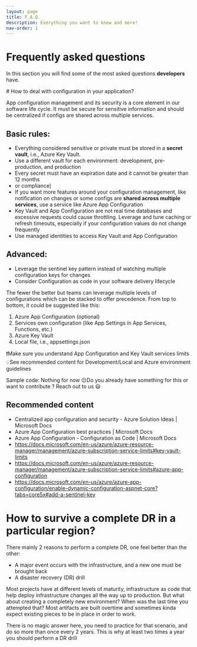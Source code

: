 ```yaml
---
layout: page
title: F.A.Q.
description: Everything you want to know and more!
nav-order: 1
---
```


# Frequently asked questions

In this section you will find some of the most asked questions **developers** have. 

<detail><summary># How to deal with configuration in your application?</summary>

App configuration management and its security is a core element in our software life cycle. It must be secure for sensitive information and should be centralized if configs are shared across multiple services.

## Basic rules:
- Everything considered sensitive or private must be stored in a **secret vault**, i.e., Azure Key Vault.
- Use a different vault for each environment: development, pre-production, and production
- Every secret must have an expiration date and it cannot be greater than 12 months
- or compliance)
- If you want more features around your configuration management, like notification on changes or some configs are **shared across multiple services**, use a service like Azure App Configuration
- Key Vault and App Configuration are not real time databases and excessive requests could cause throttling. Leverage and tune caching or refresh timeouts, especially if your configuration values do not change frequently
- Use managed identities to access Key Vault and App Configuration

## Advanced:
- Leverage the sentinel key pattern  instead of watching multiple configuration keys for changes
- Consider Configuration as code in your software delivery lifecycle

The fewer the better but teams can leverage multiple levels of configurations which can be stacked to offer precedence. From top to bottom, it could be suggested like this:

1.	Azure App Configuration (optional)
2.	Services own configuration (like App Settings in App Services, Functions, etc.)
3.	Azure Key Vault
4.	Local file, i.e., appsettings.json

❗Make sure you understand App Configuration and Key Vault services limits
💡See recommended content for Development/Local and Azure environment guidelines

Sample code: Nothing for now 😔Do you already have something for this or want to contribute ? Reach out to us 😃

## Recommended content
- Centralized app configuration and security - Azure Solution Ideas | Microsoft Docs
- Azure App Configuration best practices | Microsoft Docs
- Azure App Configuration - Configuration as Code | Microsoft Docs
- https://docs.microsoft.com/en-us/azure/azure-resource-manager/management/azure-subscription-service-limits#key-vault-limits
- https://docs.microsoft.com/en-us/azure/azure-resource-manager/management/azure-subscription-service-limits#azure-app-configuration
- https://docs.microsoft.com/en-us/azure/azure-app-configuration/enable-dynamic-configuration-aspnet-core?tabs=core5x#add-a-sentinel-key
</detail>


# How to survive a complete DR in a particular region?

There mainly 2 reasons to perform a complete DR, one feel better than the other:

- A major event occurs with the infrastructure, and a new one must be brought back
- A disaster recovery (DR) drill

Most projects have at different levels of maturity, infrastructure as code that help deploy infrastructure changes all the way up to production. But what about creating a completely new environment? When was the last time you attempted that? Most artifacts are built overtime and sometimes kinda expect existing pieces to be in place in order to work.

There is no magic answer here, you need to practice for that scenario, and do so more than once every 2 years. This is why at least two times a year you should perform a DR drill
